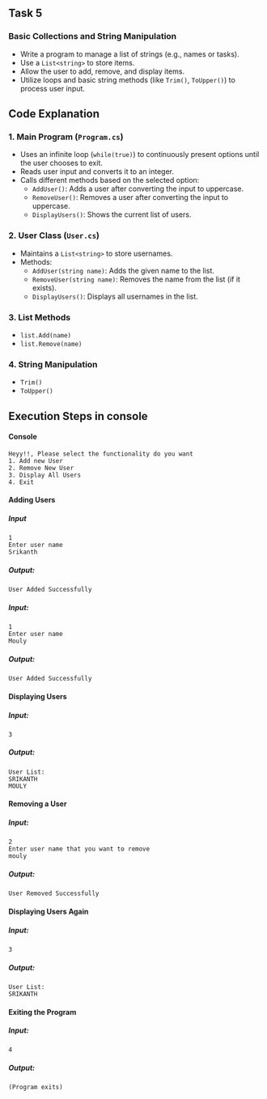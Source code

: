 ## Task 5

### Basic Collections and String Manipulation
- Write a program to manage a list of strings (e.g., names or tasks).
- Use a `List<string>` to store items.
- Allow the user to add, remove, and display items.
- Utilize loops and basic string methods (like `Trim()`, `ToUpper()`) to process user input.



## Code Explanation

### 1. Main Program (`Program.cs`)
- Uses an infinite loop (`while(true)`) to continuously present options until the user chooses to exit.
- Reads user input and converts it to an integer.
- Calls different methods based on the selected option:
  - `AddUser()`: Adds a user after converting the input to uppercase.
  - `RemoveUser()`: Removes a user after converting the input to uppercase.
  - `DisplayUsers()`: Shows the current list of users.

### 2. User Class (`User.cs`)
- Maintains a `List<string>` to store usernames.
- Methods:
  - `AddUser(string name)`: Adds the given name to the list.
  - `RemoveUser(string name)`: Removes the name from the list (if it exists).
  - `DisplayUsers()`: Displays all usernames in the list.

### 3. List Methods
- `list.Add(name)`
- `list.Remove(name)`


### 4. String Manipulation
- `Trim()`
- `ToUpper()`




## Execution Steps in console

#### Console
    Heyy!!, Please select the functionality do you want
    1. Add new User
    2. Remove New User
    3. Display All Users
    4. Exit

#### Adding Users

##### Input

    1
    Enter user name
    Srikanth

##### Output:

    User Added Successfully


##### Input:

    1
    Enter user name
    Mouly

##### Output:

    User Added Successfully



#### Displaying Users
##### Input:

    3

##### Output:

    User List:
    SRIKANTH
    MOULY



#### Removing a User
##### Input:

    2
    Enter user name that you want to remove
    mouly

##### Output:

    User Removed Successfully



#### Displaying Users Again
##### Input:

    3

##### Output:
    
    User List:
    SRIKANTH



#### Exiting the Program
##### Input:

    4

##### Output:

    (Program exits)



